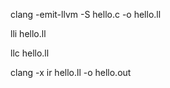 clang -emit-llvm -S hello.c -o hello.ll

lli hello.ll

llc hello.ll

clang -x ir hello.ll -o hello.out